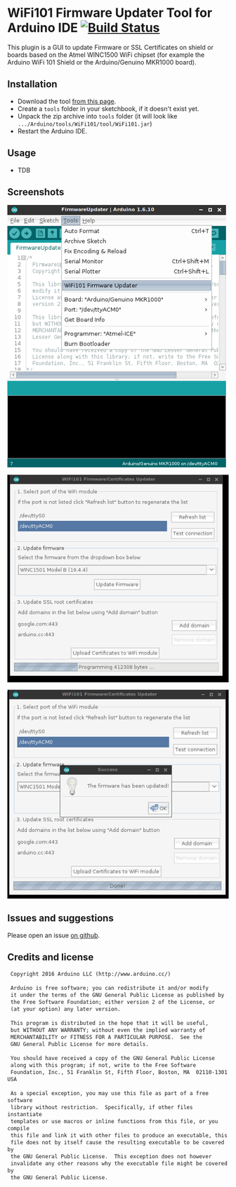 # WiFi101 Firmware Updater Tool for Arduino IDE [![Build Status](https://travis-ci.org/arduino-libraries/WiFi101-FirmwareUpdater-Plugin.svg?branch=master)](https://travis-ci.org/arduino-libraries/WiFi101-FirmwareUpdater-Plugin)

This plugin is a GUI to update Firmware or SSL Certificates on shield or boards based
on the Atmel WINC1500 WiFi chipset (for example the Arduino WiFi 101 Shield or the
Arduino/Genuino MKR1000 board).

## Installation

- Download the tool [from this page](https://github.com/arduino-libraries/WiFi101-FirmwareUpdater-Plugin/releases/latest).
- Create a `tools` folder in your sketchbook, if it doesn't exist yet.
- Unpack the zip archive into `tools` folder (it will look like `.../Arduino/tools/WiFi101/tool/WiFi101.jar`)
- Restart the Arduino IDE. 

## Usage

- TDB

## Screenshots

![Screenshot](screenshot-0.png)

![Screenshot](screenshot-1.png)

![Screenshot](screenshot-2.png)

## Issues and suggestions

Please open an issue [on github](https://github.com/arduino-libraries/WiFi101-FirmwareUpdater-Plugin/issues/new).

## Credits and license

```
 Copyright 2016 Arduino LLC (http://www.arduino.cc/)

 Arduino is free software; you can redistribute it and/or modify
 it under the terms of the GNU General Public License as published by
 the Free Software Foundation; either version 2 of the License, or
 (at your option) any later version.

 This program is distributed in the hope that it will be useful,
 but WITHOUT ANY WARRANTY; without even the implied warranty of
 MERCHANTABILITY or FITNESS FOR A PARTICULAR PURPOSE.  See the
 GNU General Public License for more details.

 You should have received a copy of the GNU General Public License
 along with this program; if not, write to the Free Software
 Foundation, Inc., 51 Franklin St, Fifth Floor, Boston, MA  02110-1301  USA

 As a special exception, you may use this file as part of a free software
 library without restriction.  Specifically, if other files instantiate
 templates or use macros or inline functions from this file, or you compile
 this file and link it with other files to produce an executable, this
 file does not by itself cause the resulting executable to be covered by
 the GNU General Public License.  This exception does not however
 invalidate any other reasons why the executable file might be covered by
 the GNU General Public License.
```

